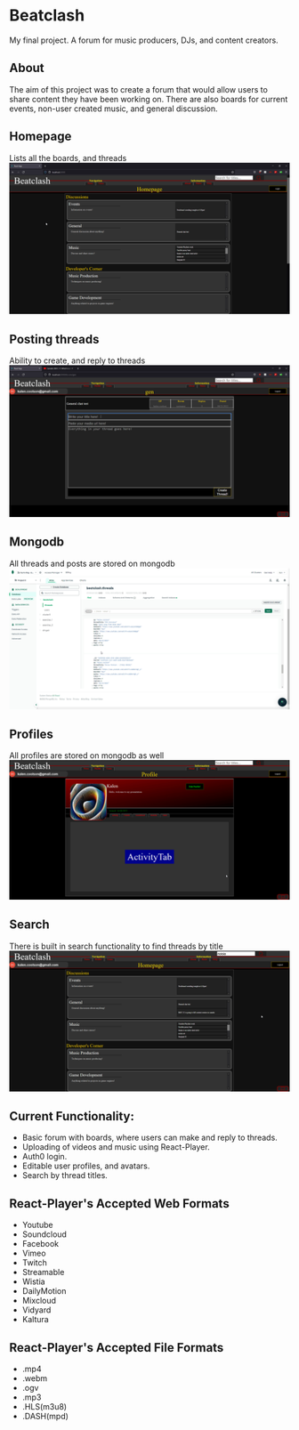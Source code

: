 # Beatclash
My final project. A forum for music producers, DJs, and content creators.

## About
The aim of this project was to create a forum that would allow users to share content they have been working on. There are also boards for current events, non-user created music, and general discussion.

## Homepage
Lists all the boards, and threads
![homepage gif](./_ReadmeImages/Home.gif)

## Posting threads
Ability to create, and reply to threads
![thread gif](./_ReadmeImages/Posts.gif)

## Mongodb
All threads and posts are stored on mongodb
![mongo gif](./_ReadmeImages/Mongo.gif)

## Profiles
All profiles are stored on mongodb as well
![profile gif](./_ReadmeImages/Profile.gif)

## Search
There is built in search functionality to find threads by title
![profile gif](./_ReadmeImages/Search.gif)

## Current Functionality:
* Basic forum with boards, where users can make and reply to threads.
* Uploading of videos and music using React-Player.
* Auth0 login.
* Editable user profiles, and avatars.
* Search by thread titles.

## React-Player's Accepted Web Formats
* Youtube
* Soundcloud
* Facebook
* Vimeo
* Twitch
* Streamable
* Wistia
* DailyMotion
* Mixcloud
* Vidyard
* Kaltura

## React-Player's Accepted File Formats
* .mp4
* .webm
* .ogv
* .mp3
* .HLS(m3u8)
* .DASH(mpd)